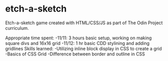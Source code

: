 # etch-a-sketch
Etch-a-sketch game created with HTML/CSS/JS as part of The Odin Project curriculum.

Appropriate time spent:
-11/11: 3 hours basic setup, working on making square divs and 16x16 grid
-11/12: 1 hr basic CDD stylining and adding gridlines
Skills learned: 
-Utilizing inline block display in CSS to create a grid
-Basics of CSS Grid 
-Difference between border and outline in CSS